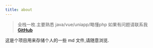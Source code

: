 ```yaml
---
title: about
---
```


> 全栈一枚.主要熟悉 java/vue/uniapp/略懂php 如果有问题请联系我 [**GitHub**](https://github.com/cvooc)

这是个项目用来存储个人的一些 md 文件,请随意浏览.
